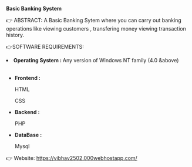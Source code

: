 **Basic Banking System**

👉 ABSTRACT:
 A Basic Banking Sytem where you can carry out banking operations like viewing customers , transfering money viewing transaction history.

👉SOFTWARE REQUIREMENTS:

  <li> <b> Operating System : </b> Any version of Windows NT family (4.0 &above) </li>
   &emsp;
<ul>
    <li> <b> Frontend : </b>
        <p> HTML <p>
        <p> CSS <p>
       
   </li>

  <li> <b> Backend : </b>
       <p> PHP <p>
  </li>

 <li> <b> DataBase : </b>
       <p> Mysql <p>   
  </li>

  </ul>
  
  👉 Website: https://vibhav2502.000webhostapp.com/
